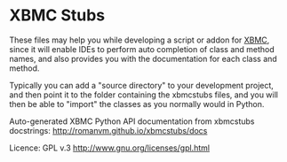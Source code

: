 XBMC Stubs
==========

These files may help you while developing a script or addon for [XBMC](http://xbmc.org/), since it will enable IDEs to perform auto completion of class and method names, and also provides you with the documentation for each class and method.

Typically you can add a "source directory" to your development project, and then point it to the folder containing the xbmcstubs files, and you will then be able to "import" the classes as you normally would in Python.

Auto-generated XBMC Python API documentation from xbmcstubs docstrings: http://romanvm.github.io/xbmcstubs/docs

Licence: GPL v.3 http://www.gnu.org/licenses/gpl.html

